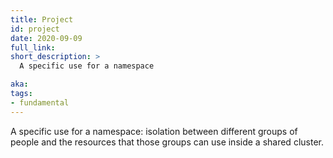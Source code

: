 ```yaml
---
title: Project
id: project
date: 2020-09-09
full_link: 
short_description: >
  A specific use for a namespace

aka: 
tags:
- fundamental
---
```

 A specific use for a namespace: isolation between different groups of people and the resources that those groups can use inside a shared cluster.

